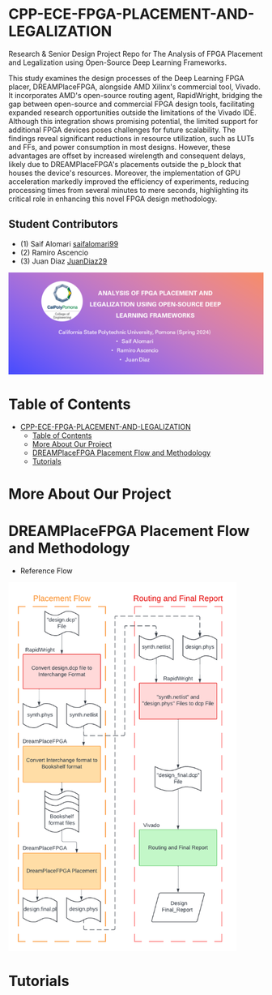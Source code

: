 # CPP-ECE-FPGA-PLACEMENT-AND-LEGALIZATION

Research & Senior Design Project Repo for The Analysis of FPGA Placement and Legalization using Open-Source Deep Learning Frameworks.

This study examines the design processes of the Deep Learning FPGA placer, DREAMPlaceFPGA, alongside AMD Xilinx's commercial tool, Vivado. It incorporates AMD's open-source routing agent, RapidWright, bridging the gap between open-source and commercial FPGA design tools, facilitating expanded research opportunities outside the limitations of the Vivado IDE. Although this integration shows promising potential, the limited support for additional FPGA devices poses challenges for future scalability. The findings reveal significant reductions in resource utilization, such as LUTs and FFs, and power consumption in most designs. However, these advantages are offset by increased wirelength and consequent delays, likely due to DREAMPlaceFPGA's placements outside the p_block that houses the device's resources. Moreover, the implementation of GPU acceleration markedly improved the efficiency of experiments, reducing processing times from several minutes to mere seconds, highlighting its critical role in enhancing this novel FPGA design methodology.

## Student Contributors
- (1) Saif Alomari [saifalomari99](https://github.com/saifalomari99)
- (2) Ramiro Ascencio
- (3) Juan Diaz [JuanDiaz29](https://github.com/JuanDiaz29)

<img src='./images/FPGA_PLACEMENT_Social_preview.png' width='800'>

# Table of Contents
- [CPP-ECE-FPGA-PLACEMENT-AND-LEGALIZATION](#CPP-ECE-FPGA-PLACEMENT-AND-LEGALIZATION)
  - [Table of Contents](#table-of-contents)
  - [More About Our Project](#More-About-Our-Project)
  - [DREAMPlaceFPGA Placement Flow and Methodology](#DREAMPlaceFPGA-Placement-Flow-and-Methodology)
  - [Tutorials](#Tutorials)

# More About Our Project


# DREAMPlaceFPGA Placement Flow and Methodology

- Reference Flow
<img src='./images/HW_FAB_VER.png' width='450'>

# Tutorials
